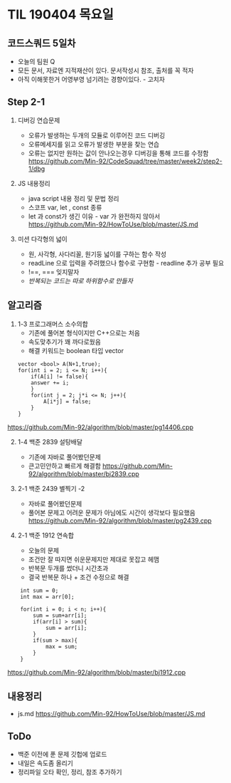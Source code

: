# TIL 190404 목요일
## 코드스쿼드 5일차
- 오늘의 팀원 Q
- 모든 문서, 자료엔 지적재산이 있다. 문서작성시 참조, 출처를 꼭 적자
- 아직 이해못한거 어영부영 넘기려는 경향이있다. - 고치자

## Step 2-1
1. 디버깅 연습문제
    - 오류가 발생하는 두개의 모듈로 이루어진 코드 디버깅
    - 오류메세지를 읽고 오류가 발생한 부분을 찾는 연습
    - 오류는 없지만 원하는 값이 안나오는경우 디버깅을 통해 코드를 수정함
https://github.com/Min-92/CodeSquad/tree/master/week2/step2-1/dbg  

2. JS 내용정리
    - java script 내용 정리 및 문법 정리
    - 스코프 var, let , const 종류
    - let 과 const가 생긴 이유 - var 가 완전하지 않아서
https://github.com/Min-92/HowToUse/blob/master/JS.md  

3. 미션 다각형의 넓이
    - 원, 사각형, 사다리꼴, 원기둥 넓이를 구하는 함수 작성
    - readLine 으로 입력을 주려했으나 함수로 구현함 - readline 추가 공부 필요
    - !==, === 잊지말자
    - *반복되는 코드는 따로 하위함수로 만들자*
## 알고리즘
1. 1-3 프로그래머스 소수의합
    - 기존에 풀어본 형식이지만 C++으로는 처음
    - 속도맞추기가 꽤 까다로웠음
    - 해결 키워드는 boolean 타입 vector
    ~~~
    vector <bool> A(N+1,true);
    for(int i = 2; i <= N; i++){
        if(A[i] != false){
        answer += i;
        }
        for(int j = 2; j*i <= N; j++){
            A[i*j] = false;
        }
    }
    ~~~
https://github.com/Min-92/algorithm/blob/master/pg14406.cpp  

2. 1-4 백준 2839 설탕배달
    - 기존에 자바로 풀어봤던문제
    - 큰고민안하고 빠르게 해결함
https://github.com/Min-92/algorithm/blob/master/bj2839.cpp  

3. 2-1 백준 2439 별찍기 -2
    - 자바로 풀어봤던문제
    - 풀어본 문제고 어려운 문제가 아님에도 시간이 생각보다 필요했음
https://github.com/Min-92/algorithm/blob/master/pg2439.cpp

4. 2-1 백준 1912 연속합
    - 오늘의 문제
    - 조건만 잘 따지면 쉬운문제지만 제대로 못잡고 헤맴
    - 반복문 두개를 썼더니 시간초과
    - 결국 반복문 하나 + 조건 수정으로 해결
~~~
    int sum = 0;
    int max = arr[0];

    for(int i = 0; i < n; i++){
        sum = sum+arr[i];
        if(arr[i] > sum){
            sum = arr[i];
        }
        if(sum > max){
            max = sum;
        }
    }
~~~

https://github.com/Min-92/algorithm/blob/master/bj1912.cpp  

## 내용정리
- js.md
https://github.com/Min-92/HowToUse/blob/master/JS.md


## ToDo
- 백준 이전에 푼 문제 깃헙에 업로드
- 내일은 속도좀 올리기
- 정리파일 오타 확인, 정리, 참조 추가하기

